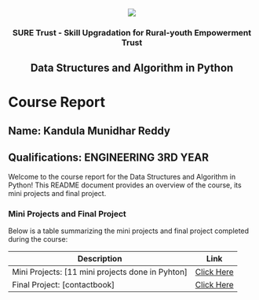 <!-- PROJECT LOGO -->
<br />

<div align="center">
   <img src='https://user-images.githubusercontent.com/73131499/166115643-d3187f47-d38f-41b2-ae42-5ecbbc60de14.png' />


<h3 align="center">SURE Trust - Skill Upgradation for Rural-youth Empowerment Trust</h3>
  <h2> Data Structures and Algorithm in Python </h2>
</div>

# Course Report

## Name: Kandula Munidhar Reddy

## Qualifications: ENGINEERING 3RD YEAR

Welcome to the course report for the Data Structures and Algorithm in Python! This README document provides an overview of the course, its mini projects and final project.

### Mini Projects and Final Project

Below is a table summarizing the mini projects and final project completed during the course:

| Description                               | Link                                    |
|-------------------------------------------|-----------------------------------------|
| Mini Projects: [11 mini projects done in Pyhton]| [Click Here](https://github.com/sure-trust/G2_DSA_Python/tree/main/Mini%20Projects/Munidhar)                         |
| Final Project: [contactbook]| [Click Here](https://github.com/sure-trust/G2_DSA_Python/tree/main/Final%20Capstone%20Project/Munidhar)                        |
